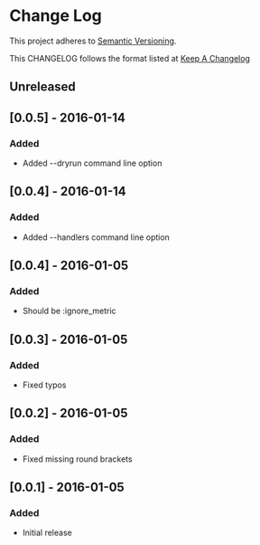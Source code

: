 # Change Log
This project adheres to [Semantic Versioning](http://semver.org/).

This CHANGELOG follows the format listed at [Keep A Changelog](http://keepachangelog.com/)

## Unreleased

## [0.0.5] - 2016-01-14
### Added
- Added --dryrun command line option

## [0.0.4] - 2016-01-14
### Added
- Added --handlers command line option

## [0.0.4] - 2016-01-05
### Added
- Should be :ignore_metric

## [0.0.3] - 2016-01-05
### Added
- Fixed typos

## [0.0.2] - 2016-01-05
### Added
- Fixed missing round brackets

## [0.0.1] - 2016-01-05
### Added
- Initial release
